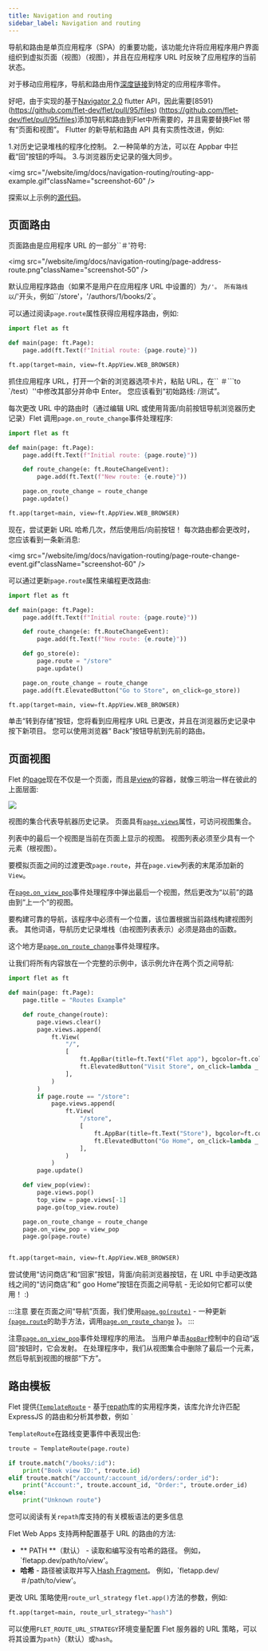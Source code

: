 ```yaml
---
title: Navigation and routing
sidebar_label: Navigation and routing
---
```


导航和路由是单页应用程序（SPA）的重要功能，该功能允许将应用程序用户界面组织到虚拟页面（视图）（视图），并且在应用程序 URL 时反映了应用程序的当前状态。

对于移动应用程序，导航和路由用作[深度链接](https://docs.flutter.dev/development/ui/navigation/deep-linking)到特定的应用程序零件。

好吧，由于实现的基于[Navigator 2.0](https://medium.com/flutter/learning-flutters-new-navigation-and-routing-system-7c9068155ade) flutter API，因此需要[8591} (https://github.com/flet-dev/flet/pull/95/files) (https://github.com/flet-dev/flet/pull/95/files)添加导航和路由到Flet中所需要的，并且需要替换Flet 带有“页面和视图”。 Flutter 的新导航和路由 API 具有实质性改进，例如:

1.对历史记录堆栈的程序化控制。 2.一种简单的方法，可以在 Appbar 中拦截“回”按钮的呼叫。 3.与浏览器历史记录的强大同步。

<img src="/website/img/docs/navigation-routing/routing-app-example.gif"className="screenshot-60" />

探索以上示例的[源代码](https://github.com/flet-dev/examples/blob/main/python/apps/routing-navigation/building-views-on-route-change.py)。

## 页面路由

页面路由是应用程序 URL 的一部分``＃'符号:

<img src="/website/img/docs/navigation-routing/page-address-route.png"className="screenshot-50" />

默认应用程序路由（如果不是用户在应用程序 URL 中设置的）为`/'。 所有路线以`/'开头，例如``/store'，'/authors/1/books/2`。

可以通过阅读`page.route`属性获得应用程序路由，例如:

```python
import flet as ft

def main(page: ft.Page):
    page.add(ft.Text(f"Initial route: {page.route}"))

ft.app(target=main, view=ft.AppView.WEB_BROWSER)
```

抓住应用程序 URL，打开一个新的浏览器选项卡片，粘贴 URL，在`` ＃```to `/test）''中修改其部分并命中 Enter。 您应该看到“初始路线: /测试”。

每次更改 URL 中的路由时（通过编辑 URL 或使用背面/向前按钮导航浏览器历史记录）Flet 调用`page.on_route_change`事件处理程序:

```python
import flet as ft

def main(page: ft.Page):
    page.add(ft.Text(f"Initial route: {page.route}"))

    def route_change(e: ft.RouteChangeEvent):
        page.add(ft.Text(f"New route: {e.route}"))

    page.on_route_change = route_change
    page.update()

ft.app(target=main, view=ft.AppView.WEB_BROWSER)
```

现在，尝试更新 URL 哈希几次，然后使用后/向前按钮！ 每次路由都会更改时，您应该看到一条新消息:

<img src="/website/img/docs/navigation-routing/page-route-change-event.gif"className="screenshot-60" />

可以通过更新`page.route`属性来编程更改路由:

```python
import flet as ft

def main(page: ft.Page):
    page.add(ft.Text(f"Initial route: {page.route}"))

    def route_change(e: ft.RouteChangeEvent):
        page.add(ft.Text(f"New route: {e.route}"))

    def go_store(e):
        page.route = "/store"
        page.update()

    page.on_route_change = route_change
    page.add(ft.ElevatedButton("Go to Store", on_click=go_store))

ft.app(target=main, view=ft.AppView.WEB_BROWSER)
```

单击“转到存储”按钮，您将看到应用程序 URL 已更改，并且在浏览器历史记录中按下新项目。 您可以使用浏览器“ Back”按钮导航到先前的路由。

## 页面视图

Flet 的[page](/docs/controls/page)现在不仅是一个页面，而且是[view](/docs/controls/view)的容器，就像三明治一样在彼此的上面层面:

<img src="/website/img/docs/navigation-routing/page-views.svg" className="screenshot-100" />

视图的集合代表导航器历史记录。 页面具有[`page.views`](/docs/controls/page#views)属性，可访问视图集合。

列表中的最后一个视图是当前在页面上显示的视图。 视图列表必须至少具有一个元素（根视图）。

要模拟页面之间的过渡更改`page.route`，并在`page.view`列表的末尾添加新的`View`。

在[`page.on_view_pop`](/docs/controls/page#on_view_pop)事件处理程序中弹出最后一个视图，然后更改为“以前”的路由到“上一个”的视图。

要构建可靠的导航，该程序中必须有一个位置，该位置根据当前路线构建视图列表。 其他词语，导航历史记录堆栈（由视图列表表示）必须是路由的函数。

这个地方是[`page.on_route_change`](/docs/controls/page#on_route_change)事件处理程序。

让我们将所有内容放在一个完整的示例中，该示例允许在两个页之间导航:

```python
import flet as ft

def main(page: ft.Page):
    page.title = "Routes Example"

    def route_change(route):
        page.views.clear()
        page.views.append(
            ft.View(
                "/",
                [
                    ft.AppBar(title=ft.Text("Flet app"), bgcolor=ft.colors.SURFACE_VARIANT),
                    ft.ElevatedButton("Visit Store", on_click=lambda _: page.go("/store")),
                ],
            )
        )
        if page.route == "/store":
            page.views.append(
                ft.View(
                    "/store",
                    [
                        ft.AppBar(title=ft.Text("Store"), bgcolor=ft.colors.SURFACE_VARIANT),
                        ft.ElevatedButton("Go Home", on_click=lambda _: page.go("/")),
                    ],
                )
            )
        page.update()

    def view_pop(view):
        page.views.pop()
        top_view = page.views[-1]
        page.go(top_view.route)

    page.on_route_change = route_change
    page.on_view_pop = view_pop
    page.go(page.route)


ft.app(target=main, view=ft.AppView.WEB_BROWSER)
```

尝试使用“访问商店”和“回家”按钮，背面/向前浏览器按钮，在 URL 中手动更改路线之间的“访问商店”和“ goo Home”按钮在页面之间导航 - 无论如何它都可以使用！ :)

:::注意
要在页面之间“导航”页面，我们使用[`page.go(route)`](/docs/controls/page#goroute) - 一种更新[{`page.route`](/docs/controls/page#route)的助手方法，调用[`page.on_route_change`](/docs/controls/page#on_route_change) }。
:::

注意[`page.on_view_pop`](/docs/controls/page#on_view_pop)事件处理程序的用法。 当用户单击[`AppBar`](/docs/controls/appbar)控制中的自动“返回”按钮时，它会发射。 在处理程序中，我们从视图集合中删除了最后一个元素，然后导航到视图的根部“下方”。

## 路由模板

Flet 提供[{`TemplateRoute`](https://github.com/flet-dev/flet/blob/main/sdk/python/packages/flet-core/src/flet_core/template_route.py) - 基于[repath](https://github.com/nickcoutsos/python-repath)库的实用程序类，该库允许允许匹配 ExpressJS 的路由和分析其参数，例如 `

`TemplateRoute`在路线变更事件中表现出色:

```python
troute = TemplateRoute(page.route)

if troute.match("/books/:id"):
    print("Book view ID:", troute.id)
elif troute.match("/account/:account_id/orders/:order_id"):
    print("Account:", troute.account_id, "Order:", troute.order_id)
else:
    print("Unknown route")
```

您可以阅读有关`repath`库支持的有关模板语法的更多信息

Flet Web Apps 支持两种配置基于 URL 的路由的方法:

- ** PATH **（默认） - 读取和编写没有哈希的路径。 例如，`fletapp.dev/path/to/view'。
- **哈希** - 路径被读取并写入[Hash Fragment](https://en.wikipedia.org/wiki/Uniform_Resource_Locator#Syntax)。 例如，`fletapp.dev/＃/path/to/view'。

更改 URL 策略使用`route_url_strategy` `flet.app()`方法的参数，例如:

```python
ft.app(target=main, route_url_strategy="hash")
```

可以使用`FLET_ROUTE_URL_STRATEGY`环境变量配置 Flet 服务器的 URL 策略，可以将其设置为`path`}（默认）或`hash`。
